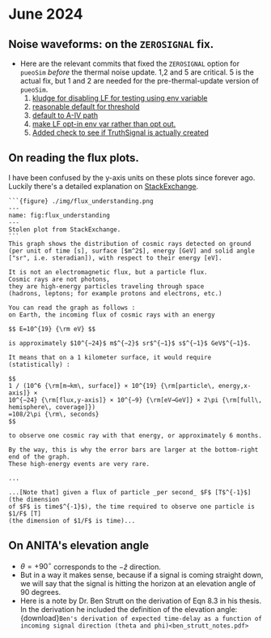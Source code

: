 # June 2024

## Noise waveforms: on the `ZEROSIGNAL` fix.

- Here are the relevant commits that fixed the `ZEROSIGNAL` option for `pueoSim`
  _before_ the thermal noise update. 1,2 and 5 are critical. 5 is the actual fix,
  but 1 and 2 are needed for the pre-thermal-update version of `pueoSim`.
    1. [kludge for disabling LF for testing using env variable](https://github.com/PUEOCollaboration/pueoSim/commit/18e358cf06f2410b655ce5baa04369da63deee55)
    1. [reasonable default for threshold](https://github.com/PUEOCollaboration/pueoSim/commit/26dbed14e497fc4a1b4153975a9f13f4bb5da5fd)
    1. [default to A-IV path](https://github.com/PUEOCollaboration/pueoSim/commit/a90239fdc2468932163ac0515a44930218b5120e)
    1. [make LF opt-in env var rather than opt out.](https://github.com/PUEOCollaboration/pueoSim/commit/0be5dccf03d462cbd768e2b2ab78673b8101aec5)
    1. [Added check to see if TruthSignal is actually created](https://github.com/PUEOCollaboration/pueoSim/commit/562fe7f9d810ac1ccdfdff79f1b524ebf48c5ee5)


## On reading the flux plots.

I have been confused by the y-axis units on these plots since forever ago.
Luckily there's a detailed explanation on [StackExchange](https://physics.stackexchange.com/questions/740471/understanding-the-graph-of-cosmic-rays-flux).




````{dropdown} In case that post gets taken down, here is User Gonstasp's reply to OP's question.
```{figure} ./img/flux_understanding.png
---
name: fig:flux_understanding
---
Stolen plot from StackExchange.
```
This graph shows the distribution of cosmic rays detected on ground 
(per unit of time [s], surface [$m^2$], energy [GeV] and solid angle 
["sr", i.e. steradian]), with respect to their energy [eV].

It is not an electromagnetic flux, but a particle flux. 
Cosmic rays are not photons, 
they are high-energy particles traveling through space 
(hadrons, leptons; for example protons and electrons, etc.)

You can read the graph as follows : 
on Earth, the incoming flux of cosmic rays with an energy 

$$ E=10^{19} {\rm eV} $$

is approximately $10^{−24}$ m$^{−2}$ sr$^{−1}$ s$^{−1}$ GeV$^{−1}$.

It means that on a 1 kilometer surface, it would require (statistically) :

$$
1 / (10^6 {\rm[m→km\, surface]} × 10^{19} {\rm[particle\, energy,x-axis]} ×
10^{−24} {\rm[flux,y-axis]} × 10^{−9} {\rm[eV→GeV]} × 2\pi {\rm[full\, hemisphere\, coverage]}) 
=108/2\pi {\rm\, seconds}
$$

to observe one cosmic ray with that energy, or approximately 6 months.

By the way, this is why the error bars are larger at the bottom-right end of the graph.
These high-energy events are very rare.

...

...[Note that] given a flux of particle _per second_ $F$ [T$^{-1}$] (the dimension
of $F$ is time$^{-1}$), the time required to observe one particle is $1/F$ [T]
(the dimension of $1/F$ is time)...
````

## On ANITA's elevation angle
- $\theta = +90^{\circ}$ corresponds to the $-\hat{z}$ direction.
- But in a way it makes sense, because if a signal is coming straight down, we
    will say that the signal is hitting the horizon at an elevation angle of
    90 degrees.
- Here is a note by Dr. Ben Strutt on the derivation of Eqn 8.3 in his thesis.
    In the derivation he included the definition of the elevation angle: 
    {download}`Ben's derivation of expected time-delay as a function of
    incoming signal direction (theta and phi)<ben_strutt_notes.pdf>`
